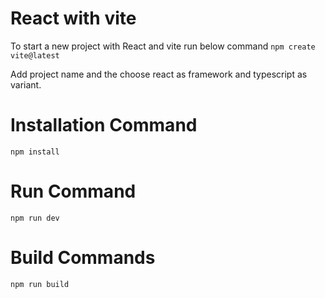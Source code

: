 # React with vite

To start a new project with React and vite run below command
``` npm create vite@latest ```

Add project name and the choose react as framework and typescript as variant.

# Installation Command 

``` npm install ```

# Run Command

``` npm run dev ```

# Build Commands 

``` npm run build ```

